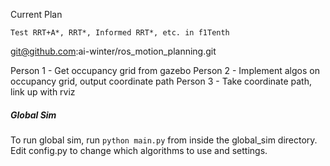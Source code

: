 Current Plan

    Test RRT+A*, RRT*, Informed RRT*, etc. in f1Tenth

git@github.com:ai-winter/ros_motion_planning.git

Person 1 - Get occupancy grid from gazebo Person 2 - Implement algos on occupancy grid, output coordinate path Person 3 - Take coordinate path, link up with rviz

##### Global Sim
To run global sim, run `python main.py` from inside the global_sim directory. Edit config.py to change which algorithms to use and settings.
